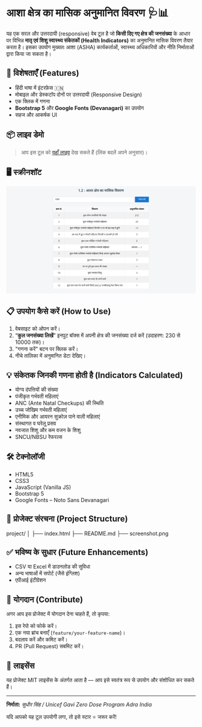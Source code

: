 # आशा क्षेत्र का मासिक अनुमानित विवरण 🩺📊

यह एक सरल और उत्तरदायी (responsive) वेब टूल है जो **किसी दिए गए क्षेत्र की जनसंख्या** के आधार पर विभिन्न **मातृ एवं शिशु स्वास्थ्य संकेतकों (Health Indicators)** का अनुमानित मासिक विवरण तैयार करता है। इसका उपयोग मुख्यतः आशा (ASHA) कार्यकर्ताओं, स्वास्थ्य अधिकारियों और नीति निर्माताओं द्वारा किया जा सकता है।

## 🔧 विशेषताएँ (Features)

- हिंदी भाषा में इंटरफ़ेस 🇮🇳
- मोबाइल और डेस्कटॉप दोनों पर उत्तरदायी (Responsive Design)
- एक क्लिक में गणना
- **Bootstrap 5** और **Google Fonts (Devanagari)** का उपयोग
- सहज और आकर्षक UI

## 📦 लाइव डेमो

> आप इस टूल को [यहाँ लाइव](https://sudheerfy.github.io/Estimated-Monthly-Data-of-the-ASHA-Area) देख सकते हैं (लिंक बदलें अपने अनुसार)।

## 🖥️ स्क्रीनशॉट

![screenshot](screenshot.png)

## 📋 उपयोग कैसे करें (How to Use)

1. वेबसाइट को ओपन करें।
2. “**कुल जनसंख्या लिखें**” इनपुट बॉक्स में अपनी क्षेत्र की जनसंख्या दर्ज करें (उदाहरण: 230 से 10000 तक)।
3. "गणना करें" बटन पर क्लिक करें।
4. नीचे तालिका में अनुमानित डेटा देखिए।

## 💡 संकेतक जिनकी गणना होती है (Indicators Calculated)

- योग्य दंपत्तियों की संख्या
- पंजीकृत गर्भवती महिलाएं
- ANC (Ante Natal Checkups) की स्थिति
- उच्च जोखिम गर्भवती महिलाएं
- एनीमिक और आयरन सुक्रोज़ पाने वाली महिलाएं
- संस्थागत व घरेलू प्रसव
- नवजात शिशु और कम वजन के शिशु
- SNCU/NBSU रेफरल्स

## 🛠️ टेक्नोलॉजी

- HTML5
- CSS3
- JavaScript (Vanilla JS)
- Bootstrap 5
- Google Fonts – Noto Sans Devanagari

## 📁 प्रोजेक्ट संरचना (Project Structure)

project/
│
├── index.html
├── README.md 
├── screenshot.png

## ✅ भविष्य के सुधार (Future Enhancements)

- CSV या Excel में डाउनलोड की सुविधा
- अन्य भाषाओं में सपोर्ट (जैसे इंग्लिश)
- एपीआई इंटीग्रेशन

## 🤝 योगदान (Contribute)

अगर आप इस प्रोजेक्ट में योगदान देना चाहते हैं, तो कृपया:

1. इस रेपो को फोर्क करें।
2. एक नया ब्रांच बनाएँ (`feature/your-feature-name`)।
3. बदलाव करें और कमिट करें।
4. PR (Pull Request) सबमिट करें।

## 📜 लाइसेंस

यह प्रोजेक्ट MIT लाइसेंस के अंतर्गत आता है — आप इसे स्वतंत्र रूप से उपयोग और संशोधित कर सकते हैं।

---

**निर्माता:** *सुधीर सिंह / Unicef Gavi Zero Dose Program Adra India*

यदि आपको यह टूल उपयोगी लगा, तो इसे स्टार ⭐ जरूर करें!
